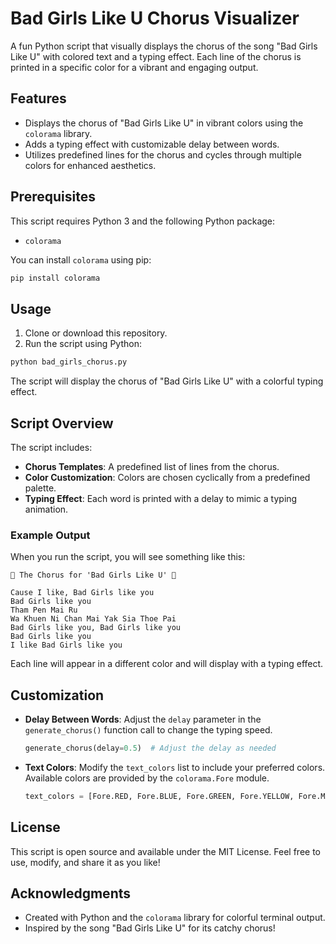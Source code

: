 # Bad Girls Like U Chorus Visualizer

A fun Python script that visually displays the chorus of the song "Bad Girls Like U" with colored text and a typing effect. Each line of the chorus is printed in a specific color for a vibrant and engaging output.

## Features

- Displays the chorus of "Bad Girls Like U" in vibrant colors using the `colorama` library.
- Adds a typing effect with customizable delay between words.
- Utilizes predefined lines for the chorus and cycles through multiple colors for enhanced aesthetics.

## Prerequisites

This script requires Python 3 and the following Python package:

- `colorama`

You can install `colorama` using pip:

```bash
pip install colorama
```

## Usage

1. Clone or download this repository.
2. Run the script using Python:

```bash
python bad_girls_chorus.py
```

The script will display the chorus of "Bad Girls Like U" with a colorful typing effect.

## Script Overview

The script includes:

- **Chorus Templates**: A predefined list of lines from the chorus.
- **Color Customization**: Colors are chosen cyclically from a predefined palette.
- **Typing Effect**: Each word is printed with a delay to mimic a typing animation.

### Example Output

When you run the script, you will see something like this:

```plaintext
🎵 The Chorus for 'Bad Girls Like U' 🎵

Cause I like, Bad Girls like you
Bad Girls like you
Tham Pen Mai Ru
Wa Khuen Ni Chan Mai Yak Sia Thoe Pai
Bad Girls like you, Bad Girls like you
Bad Girls like you
I like Bad Girls like you
```

Each line will appear in a different color and will display with a typing effect.

## Customization

- **Delay Between Words**: Adjust the `delay` parameter in the `generate_chorus()` function call to change the typing speed.
  
  ```python
  generate_chorus(delay=0.5)  # Adjust the delay as needed
  ```

- **Text Colors**: Modify the `text_colors` list to include your preferred colors. Available colors are provided by the `colorama.Fore` module.

  ```python
  text_colors = [Fore.RED, Fore.BLUE, Fore.GREEN, Fore.YELLOW, Fore.MAGENTA, Fore.CYAN, Fore.WHITE]
  ```

## License

This script is open source and available under the MIT License. Feel free to use, modify, and share it as you like!

## Acknowledgments

- Created with Python and the `colorama` library for colorful terminal output.
- Inspired by the song "Bad Girls Like U" for its catchy chorus!
